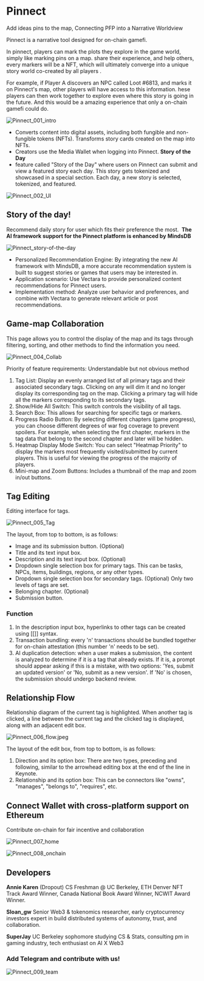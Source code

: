 # Pinnect

Add ideas pins to the map, Connecting PFP into a Narrative Worldview

Pinnect is a narrative tool designed for on-chain gamefi. 

In pinnect, players can mark the plots they explore in the game world, simply like marking pins on a map. share their experience, and help others, every markers will be a NFT, which will ultimately converge into a unique story world co-created by all players .  

For example, if Player A discovers an NPC called Loot #6813, and marks it on Pinnect's map, other players will have access to this information. hese players can then work together to explore even where this story is going in the future. And this would be a amazing experience that only a on-chain gamefi could do.

![Pinnect_001_intro](/images/Pinnect_001_intro.jpg)

- Converts content into digital assets, including both fungible and non-fungible tokens (NFTs). Transforms story cards created on the map into NFTs.
- Creators use the Media Wallet when logging into Pinnect. **Story of the Day**
- feature called "Story of the Day" where users on Pinnect can submit and view a featured story each day. This story gets tokenized and showcased in a special section. Each day, a new story is selected, tokenized, and featured.

![Pinnect_002_UI](/images/Pinnect_002_UI.jpeg)

## Story of the day!

Recommend daily story for user which fits their preference the most.  **The AI framework support for the Pinnect platform is enhanced by** **MindsDB**

![Pinnect_story-of-the-day](/images/Pinnect_story-of-the-day.jpeg)

- Personalized Recommendation Engine: By integrating the new AI framework with MindsDB, a more accurate recommendation system is built to suggest stories or games that users may be interested in.
- Application scenario: Use Vectara to provide personalized content recommendations for Pinnect users.
- Implementation method: Analyze user behavior and preferences, and combine with Vectara to generate relevant article or post recommendations.


## Game-map Collaboration
This page allows you to control the display of the map and its tags through filtering, sorting, and other methods to find the information you need.

![Pinnect_004_Collab](/images/Pinnect_004_Collab.jpeg)

Priority of feature requirements: Understandable but not obvious method
1. Tag List: Display an evenly arranged list of all primary tags and their associated secondary tags. Clicking on any will dim it and no longer display its corresponding tag on the map. Clicking a primary tag will hide all the markers corresponding to its secondary tags.
2. Show/Hide All Switch: This switch controls the visibility of all tags.
3. Search Box: This allows for searching for specific tags or markers.
4. Progress Radio Button: By selecting different chapters (game progress), you can choose different degrees of war fog coverage to prevent spoilers. For example, when selecting the first chapter, markers in the tag data that belong to the second chapter and later will be hidden.
5. Heatmap Display Mode Switch: You can select "Heatmap Priority" to display the markers most frequently visited/submitted by current players. This is useful for viewing the progress of the majority of players.
6. Mini-map and Zoom Buttons: Includes a thumbnail of the map and zoom in/out buttons.

## Tag Editing
Editing interface for tags.

![Pinnect_005_Tag](/images/Pinnect_005_Tag.jpeg)

The layout, from top to bottom, is as follows:
- Image and its submission button. (Optional)
- Title and its text input box.
- Description and its text input box. (Optional)
- Dropdown single selection box for primary tags.
  This can be tasks, NPCs, items, buildings, regions, or any other types.
- Dropdown single selection box for secondary tags. (Optional)
  Only two levels of tags are set.
- Belonging chapter. (Optional)
- Submission button.

### Function
1. In the description input box, hyperlinks to other tags can be created using [[]] syntax.
2. Transaction bundling: every 'n' transactions should be bundled together for on-chain attestation (this number 'n' needs to be set).
3. AI duplication detection: when a user makes a submission, the content is analyzed to determine if it is a tag that already exists. If it is, a prompt should appear asking if this is a mistake, with two options: 'Yes, submit an updated version' or 'No, submit as a new version'. If 'No' is chosen, the submission should undergo backend review.

## Relationship Flow
Relationship diagram of the current tag is highlighted. When another tag is clicked, a line between the current tag and the clicked tag is displayed, along with an adjacent edit box.

![Pinnect_006_flow.jpeg](/images/Pinnect_006_flow.jpeg)

The layout of the edit box, from top to bottom, is as follows:
1. Direction and its option box: There are two types, preceding and following, similar to the arrowhead editing box at the end of the line in Keynote.
2. Relationship and its option box: This can be connectors like "owns", "manages", "belongs to", "requires", etc.

## Connect Wallet with cross-platform support on Ethereum
Contribute on-chain for fair incentive and collaboration

![Pinnect_007_home](/images/Pinnect_007_home.jpg)

![Pinnect_008_onchain](/images/Pinnect_008_onchain.jpeg)

## Developers
**Annie Karen**
(Dropout) CS Freshman @ UC Berkeley, ETH Denver NFT Track Award Winner, Canada National Book Award Winner, NCWIT Award Winner.

**Sloan_gw**
Senior Web3 & tokenomics researcher, early cryptocurrency investors expert in build distributed systems of autonomy, trust, and collaboration.

**SuperJay**
UC Berkeley sophomore studying CS & Stats, consulting pm in gaming industry, tech enthusiast on AI X Web3

### Add Telegram and contribute with us!

![Pinnect_009_team](/images/Pinnect_009_team.jpg)